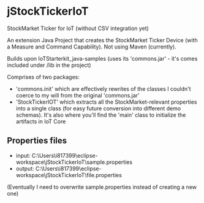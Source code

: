 # jStockTickerIoT
StockMarket Ticker for IoT (without CSV integration yet)

An extension Java Project that creates the StockMarket Ticker Device (with a Measure and Command Capability).  Not using Maven (currently).

Builds upon IoTStarterkit_java-samples (uses its 'commons.jar' - it's comes included under /lib in the project)

Comprises of two packages:
* 'commons.init' which are effectively rewrites of the classes I couldn't coerce to my will from the original 'commons.jar'
* 'StockTickerIOT' which extracts all the StockMarket-relevant properties into a single class (for easy future conversion into different demo schemas).  It's also where you'll find the 'main' class to initialize the artifacts in IoT Core

## Properties files
* input:  C:\Users\i817399\eclipse-workspace\jStockTickerIoT\sample.properties
* output: C:\Users\i817399\eclipse-workspace\jStockTickerIoT\file.properties

(Eventually I need to overwrite sample.properties instead of creating a new one)
